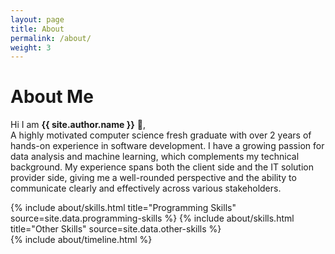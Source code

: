 ```yaml
---
layout: page
title: About
permalink: /about/
weight: 3
---
```


# **About Me**

Hi I am **{{ site.author.name }}** :wave:,<br>
A highly motivated computer science fresh graduate with over 2 years of hands-on experience in software development. I have a growing passion for data analysis and machine learning, which complements my technical background. My experience spans both the client side and the IT solution provider side, giving me a well-rounded perspective and the ability to communicate clearly and effectively across various stakeholders.

<div class="row">
{% include about/skills.html title="Programming Skills" source=site.data.programming-skills %}
{% include about/skills.html title="Other Skills" source=site.data.other-skills %}
</div>

<div class="row">
{% include about/timeline.html %}
</div>